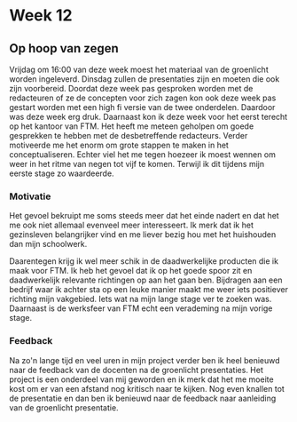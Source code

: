 # Week 12

## Op hoop van zegen

Vrijdag om 16:00 van deze week moest het materiaal van de groenlicht worden ingeleverd. Dinsdag zullen de presentaties zijn en moeten die ook zijn voorbereid. Doordat deze week pas gesproken worden met de redacteuren of ze de concepten voor zich zagen kon ook deze week pas gestart worden met een high fi versie van de twee onderdelen. Daardoor was deze week erg druk. Daarnaast kon ik deze week voor het eerst terecht op het kantoor van FTM. Het heeft me meteen geholpen om goede gesprekken te hebben met de desbetreffende redacteurs. Verder motiveerde me het enorm om grote stappen te maken in het conceptualiseren. Echter viel het me tegen hoezeer ik moest wennen om weer in het ritme van negen tot vijf te komen. Terwijl ik dit tijdens mijn eerste stage zo waardeerde.

### Motivatie

Het gevoel bekruipt me soms steeds meer dat het einde nadert en dat het me ook niet allemaal evenveel meer interesseert. Ik merk dat ik het gezinsleven belangrijker vind en me liever bezig hou met het huishouden dan mijn schoolwerk.&#x20;

Daarentegen krijg ik wel meer schik in de daadwerkelijke producten die ik maak voor FTM. Ik heb het gevoel dat ik op het goede spoor zit en daadwerkelijk relevante richtingen op aan het gaan ben. Bijdragen aan een bedrijf waar ik achter sta op een leuke manier maakt me weer iets positiever richting mijn vakgebied. Iets wat na mijn lange stage ver te zoeken was. Daarnaast is de werksfeer van FTM echt een verademing na mijn vorige stage.

### Feedback

Na zo'n lange tijd en veel uren in mijn project verder ben ik heel benieuwd naar de feedback van de docenten na de groenlicht presentaties. Het project is een onderdeel van mij geworden en ik merk dat het me moeite kost om er van een afstand nog kritisch naar te kijken. Nog even knallen tot de presentatie en dan ben ik benieuwd naar de feedback naar aanleiding van de groenlicht presentatie.



